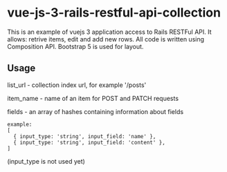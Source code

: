# vue-js-3-rails-restful-api-collection

This is an example of vuejs 3 application access to Rails RESTFul API. It allows: retrive items, edit and add new rows.
All code is written using Composition API.
Bootstrap 5 is used for layout.

## Usage

list_url - collection index url, for example '/posts'

item_name - name of an item for POST and PATCH requests

fields - an array of hashes containing information about fields

    example:
    [
      { input_type: 'string', input_field: 'name' },
      { input_type: 'string', input_field: 'content' },
    ]
(input_type is not used yet)
